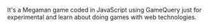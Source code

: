 It's a Megaman game coded in JavaScript using GameQuery just for experimental and learn about doing games with web technologies.